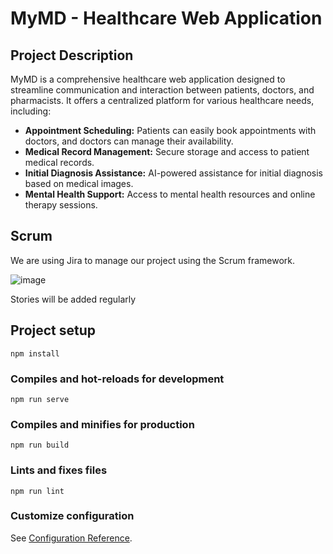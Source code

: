 # MyMD - Healthcare Web Application

## Project Description   

MyMD is a comprehensive healthcare web application designed to streamline communication and interaction between patients, doctors, and pharmacists. It offers a centralized platform for various healthcare needs, including:

* **Appointment Scheduling:** Patients can easily book appointments with doctors, and doctors can manage their availability.
* **Medical Record Management:** Secure storage and access to patient medical records.
* **Initial Diagnosis Assistance:** AI-powered assistance for initial diagnosis based on medical images.
* **Mental Health Support:** Access to mental health resources and online therapy sessions.

## Scrum

We are using Jira to manage our project using the Scrum framework.

![image](https://github.com/user-attachments/assets/795e82ae-4fc3-4ccc-96ee-6f8fe399c649)

Stories will be added regularly

## Project setup
```
npm install
```

### Compiles and hot-reloads for development
```
npm run serve
```

### Compiles and minifies for production
```
npm run build
```

### Lints and fixes files
```
npm run lint
```

### Customize configuration
See [Configuration Reference](https://cli.vuejs.org/config/).
